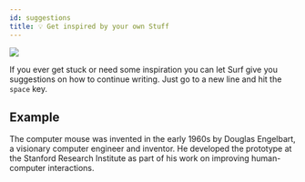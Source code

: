 ```yaml
---
id: suggestions
title: 💡 Get inspired by your own Stuff
---
```


<img src="smart-notes-suggestions.png" />

<p></p>

If you ever get stuck or need some inspiration you can let Surf give you suggestions on how to continue writing. Just go to a new line and hit the <code>space</code> key.

<p></p>

## Example

The computer mouse was invented in the early 1960s by Douglas Engelbart, a visionary computer engineer and inventor. He developed the prototype at the Stanford Research Institute as part of his work on improving human-computer interactions.

<p></p>

<p></p>

<!-- <button data-action="onboarding-generate-suggestions" data-icon="sparkles">Show Suggestions (space key)</button>

<p></p> -->
